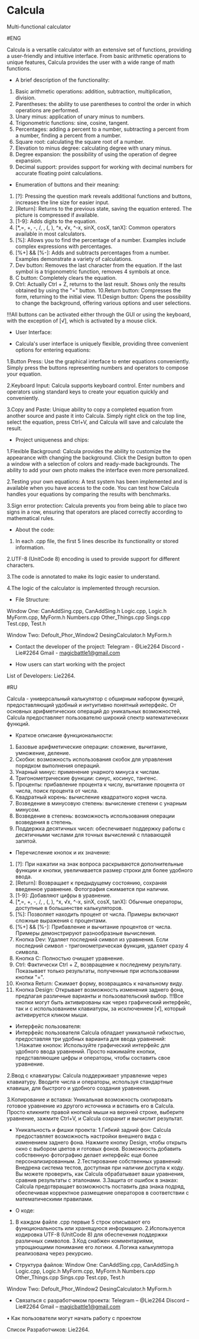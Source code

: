 # Calcula
Multi-functional calculator

#ENG

Calcula is a versatile calculator with an extensive set of functions, providing a user-friendly and intuitive interface. From basic arithmetic operations to unique features, Calcula provides the user with a wide range of math functions.


- A brief description of the functionality:

1. Basic arithmetic operations: addition, subtraction, multiplication, division.
2. Parentheses: the ability to use parentheses to control the order in which operations are performed.
3. Unary minus: application of unary minus to numbers.
4. Trigonometric functions: sine, cosine, tangent.
5. Percentages: adding a percent to a number, subtracting a percent from a number, finding a percent from a number.
6. Square root: calculating the square root of a number.
7. Elevation to minus degree: calculating degree with unary minus.
8. Degree expansion: the possibility of using the operation of degree expansion.
9. Decimal support: provides support for working with decimal numbers for accurate floating point calculations.


- Enumeration of buttons and their meaning:

1. [?]: Pressing the question mark reveals additional functions and buttons, increases the line size for easier input.
2. [Return]: Returns to the previous state, saving the equation entered. The picture is compressed if available.
3. [1-9]: Adds digits to the equation.
4. [*,=, +, -, /, , (, ), ^x, √x, ^-x, sinX, cosX, tanX]: Common operators available in most calculators.
5. [%]: Allows you to find the percentage of a number. Examples include complex expressions with percentages.
6. [%+] && [%-]: Adds and subtracts percentages from a number. Examples demonstrate a variety of calculations.
7. Dev button: Removes the last character from the equation. If the last symbol is a trigonometric function, removes 4 symbols at once.
8. C button: Completely clears the equation.
9. Ctrl: Actually Ctrl + Z, returns to the last result. Shows only the results obtained by using the "=" button.
10.Return button: Compresses the form, returning to the initial view.
11.Design button: Opens the possibility to change the background, offering various options and user selections.

!!!All buttons can be activated either through the GUI or using the keyboard, with the exception of [√], which is activated by a mouse click.


- User Interface:

- Calcula's user interface is uniquely flexible, providing three convenient options for entering equations:

1.Button Press: Use the graphical interface to enter equations conveniently. Simply press the buttons representing numbers and operators to compose your equation.

2.Keyboard Input: Calcula supports keyboard control. Enter numbers and operators using standard keys to create your equation quickly and conveniently.

3.Copy and Paste: Unique ability to copy a completed equation from another source and paste it into Calcula. Simply right click on the top line, select the equation, press Ctrl+V, and Calcula will save and calculate the result.

- Project uniqueness and chips:

1.Flexible Background: Calcula provides the ability to customize the appearance with changing the background. Click the Design button to open a window with a selection of colors and ready-made backgrounds. The ability to add your own photo makes the interface even more personalized.

2.Testing your own equations: A test system has been implemented and is available when you have access to the code. You can test how Calcula handles your equations by comparing the results with benchmarks.

3.Sign error protection: Calcula prevents you from being able to place two signs in a row, ensuring that operators are placed correctly according to mathematical rules.


- About the code:

1. In each .cpp file, the first 5 lines describe its functionality or stored information.
   
2.UTF-8 (UnitCode 8) encoding is used to provide support for different characters.

3.The code is annotated to make its logic easier to understand.

4.The logic of the calculator is implemented through recursion.


- File Structure:
  
Window One:
CanAddSing.cpp, CanAddSing.h
Logic.cpp, Logic.h
MyForm.cpp, MyForm.h
Numbers.cpp
Other_Things.cpp
Sings.cpp
Test.cpp, Test.h

Window Two:
Defoult_Phor_Window2
DesingCalculator.h
MyForm.h

- Contact the developer of the project: 
Telegram - @Lie2264
Discord - Lie#2264
Gmail - magicbattle1@gmail.com

- How users can start working with the project


List of Developers: 
Lie2264.
























#RU



Calcula -  универсальный калькулятор с обширным набором функций, предоставляющий удобный и интуитивно понятный интерфейс. От основных арифметических операций до уникальных возможностей, Calcula предоставляет пользователю широкий спектр математических функций.


- Краткое описание функциональности:
1. Базовые арифметические операции: сложение, вычитание, умножение, деление.
2. Скобки: возможность использования скобок для управления порядком выполнения операций.
3. Унарный минус: применение унарного минуса к числам.
4. Тригонометрические функции: синус, косинус, тангенс.
5. Проценты: прибавление процента к числу, вычитание процента от числа, поиск процента от числа.
6. Квадратный корень: вычисление квадратного корня числа.
7. Возведение в минусовую степень: вычисление степени с унарным минусом.
8. Возведение в степень: возможность использования операции возведения в степень.
9. Поддержка десятичных чисел: обеспечивает поддержку работы с десятичными числами для точных вычислений с плавающей запятой.


- Перечисление кнопок и их значение:
1. [?]: При нажатии на знак вопроса раскрываются дополнительные функции и кнопки, увеличивается размер строки для более удобного ввода.
2. [Return]: Возвращает к предыдущему состоянию, сохраняя введенное уравнение. Фотография сжимается при наличии.
3. [1-9]: Добавляют цифры в уравнение.
4. [*,=, +, -, /, , (, ), ^x, √x, ^-x, sinX, cosX, tanX]: Обычные операторы, доступные в большинстве калькуляторов.
5. [%]: Позволяет находить процент от числа. Примеры включают сложные выражения с процентами.
6. [%+] && [%-]: Прибавление и вычитание процентов от числа. Примеры демонстрируют разнообразные вычисления.
7. Кнопка Dev: Удаляет последний символ из уравнения. Если последний символ - тригонометрическая функция, удаляет сразу 4 символа.
8. Кнопка С: Полностью очищает уравнение.
9. Ctrl: Фактически Ctrl + Z, возвращение к последнему результату. Показывает только результаты, полученные при использовании кнопки "=".
10. Кнопка Return: Сжимает форму, возвращаясь к начальному виду.
11. Кнопка Design: Открывает возможность изменения заднего фона, предлагая различные варианты и пользовательский выбор.
!!!Все кнопки могут быть активированы как через графический интерфейс, так и с использованием клавиатуры, за исключением [√], который активируется кликом мыши.


- Интерфейс пользователя:
- Интерфейс пользователя Calcula обладает уникальной гибкостью, предоставляя три удобных варианта для ввода уравнений:
1.Нажатие кнопок: Используйте графический интерфейс для удобного ввода уравнений. Просто нажимайте кнопки, представляющие цифры и операторы, чтобы составить свое уравнение.

2.Ввод с клавиатуры: Calcula поддерживает управление через клавиатуру. Вводите числа и операторы, используя стандартные клавиши, для быстрого и удобного создания уравнения.

3.Копирование и вставка: Уникальная возможность скопировать готовое уравнение из другого источника и вставить его в Calcula. Просто кликните правой кнопкой мыши на верхней строке, выберите уравнение, зажмите Ctrl+V, и Calcula сохранит и вычислит результат.


- Уникальность и фишки проекта:
1.Гибкий задний фон: Calcula предоставляет возможность настройки внешнего вида с изменением заднего фона. Нажмите кнопку Design, чтобы открыть окно с выбором цветов и готовых фонов. Возможность добавить собственную фотографию делает интерфейс еще более персонализированным.
2.Тестирование собственных уравнений: Внедрена система тестов, доступная при наличии доступа к коду. Вы можете проверить, как Calcula обрабатывает ваши уравнения, сравнив результаты с эталонами.
3.Защита от ошибок в знаках: Calcula предотвращает возможность поставить два знака подряд, обеспечивая корректное размещение операторов в соответствии с математическими правилами.


- О коде:
1. В каждом файле .cpp первые 5 строк описывают его функциональность или хранящуюся информацию.
2.Используется кодировка UTF-8 (UnitCode 8) для обеспечения поддержки различных символов.
3.Код снабжен комментариями, упрощающими понимание его логики.
4.Логика калькулятора реализована через рекурсию.


- Структура файлов:
Window One:
CanAddSing.cpp, CanAddSing.h
Logic.cpp, Logic.h
MyForm.cpp, MyForm.h
Numbers.cpp
Other_Things.cpp
Sings.cpp
Test.cpp, Test.h

Window Two:
Defoult_Phor_Window2
DesingCalculator.h
MyForm.h


- Связаться с разработчиком проекта: 
Telegram – @Lie2264
Discord – Lie#2264
Gmail – magicbattle1@gmail.com

•  Как пользователи могут начать работу с проектом


Список Разработчиков: 
Lie2264.

